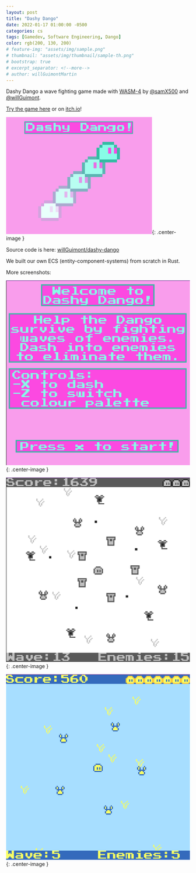 ```yaml
---
layout: post
title: "Dashy Dango"
date: 2022-01-17 01:00:00 -0500
categories: cs
tags: [Gamedev, Software Engineering, Dango]
color: rgb(200, 130, 200)
# feature-img: "assets/img/sample.png"
# thumbnail: "assets/img/thumbnail/sample-th.png"
# bootstrap: true
# excerpt_separator: <!--more-->
# author: willGuimontMartin
---
```


Dashy Dango a wave fighting game made with [WASM-4](https://wasm4.org/) by [@samX500](https://github.com/samX500) and [@willGuimont](https://github.com/willGuimont).

[Try the game here](https://willguimont.github.io/dashy-dango/) or on [itch.io](https://willguimont.itch.io/dashy-dango)!

![dash dango](https://raw.githubusercontent.com/willGuimont/dashy-dango/main/assets/art/DashyDangolong.png){: .center-image }

Source code is here: [willGuimont/dashy-dango](https://github.com/willGuimont/dashy-dango)

We built our own ECS (entity-component-systems) from scratch in Rust.

More screenshots:

![screenshot 1](https://raw.githubusercontent.com/willGuimont/dashy-dango/main/assets/art/dashy_1.png){: .center-image }

![screenshot 2](https://raw.githubusercontent.com/willGuimont/dashy-dango/main/assets/art/dashy_2.png){: .center-image }

![screenshot 3](https://raw.githubusercontent.com/willGuimont/dashy-dango/main/assets/art/dashy_3.png){: .center-image }
